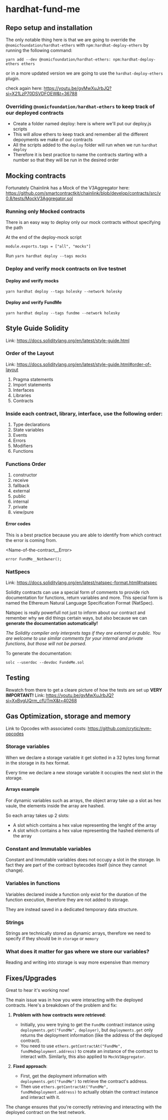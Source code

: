 # hardhat-fund-me

## Repo setup and installation

The only notable thing here is that we are going to override the `@nomicfoundation/hardhat-ethers` with `npm:hardhat-deploy-ethers` by running the following command:

```
yarn add --dev @nomicfoundation/hardhat-ethers: npm:hardhat-deploy-ethers ethers
```

or in a more updated version we are going to use the `hardhat-deploy-ethers` plugin.

check again here: https://youtu.be/gyMwXuJrbJQ?si=X21LzP70DSVDFOEW&t=36788

### Overriding `@nomicfoundation/hardhat-ethers` to keep track of our deployed contracts

- Create a folder named deploy: here is where we'll put our deploy.js scripts
- This will allow ethers to keep track and remember all the different depoyments we make of our contracts
- All the scripts added to the `deploy` folder will run when we run `hardhat deploy`
- Therefore it is best practice to name the contracts starting with a number so that they will be run in the desired order


## Mocking contracts

Fortunately Chainlink has a Mock of the V3Aggregator here: https://github.com/smartcontractkit/chainlink/blob/develop/contracts/src/v0.8/tests/MockV3Aggregator.sol

### Running only Mocked contracts

There is an easy way to deploy only our mock contracts without specifying the path

At the end of the deploy-mock script 

```
module.exports.tags = ["all", "mocks"]
```

Run `yarn hardhat deploy --tags mocks`


### Deploy and verify mock contracts on live testnet

#### Deploy and verify mocks

```
yarn hardhat deploy --tags holesky --network holesky
```

#### Deploy and verify FundMe

```
yarn hardhat deploy --tags fundme --network holesky
```

## Style Guide Solidity

Link: https://docs.soliditylang.org/en/latest/style-guide.html


### Order of the Layout

Link: https://docs.soliditylang.org/en/latest/style-guide.html#order-of-layout

1. Pragma statements
2. Import statements
3. Interfaces
4. Libraries
5. Contracts

### Inside each contract, library, interface, use the following order: ####

1. Type declarations
2. State variables
3. Events
4. Errors
5. Modifiers
6. Functions

### Functions Order ###

1. constructor
2. receive
3. fallback
4. external
5. public
6. internal
7. private
8. view/pure


#### Error codes

This is a best practice because you are able to identify from which contract the error is coming from.

<Name-of-the-contract__Error>

`error FundMe__NotOwner();`

### NatSpecs

Link: https://docs.soliditylang.org/en/latest/natspec-format.html#natspec

Solidity contracts can use a special form of comments to provide rich documentation for functions, return variables and more. This special form is named the Ethereum Natural Language Specification Format (NatSpec).

Natspec is really powerfull not just to inform about our contract and remember why we did things certain ways, but also because we can <b>generate the documentation automatically!</b>

<i>The Solidity compiler only interprets tags if they are external or public. You are welcome to use similar comments for your internal and private functions, but those will not be parsed.</i>

To generate the documentation: 

```
solc --userdoc --devdoc FundeMe.sol
```
## Testing 
Rewatch from there to get a cleare picture of how the tests are set up 
<b>VERY IMPORTANT!</b>
Link: https://youtu.be/gyMwXuJrbJQ?si=XxBvgUQrm_cfUTmX&t=40268



## Gas Optimization, storage and memory

Link to Opcodes with associated costs: https://github.com/crytic/evm-opcodes

### Storage variables

When we declare a storage variable it get slotted in a 32 bytes long format in the storage in its hex format.

Every time we declare a new storage variable it occupies the next slot in the storage. 

#### Arrays example

For dynamic variables such as arrays, the object array take up a slot as hex vaule, the elements inside the array are hashed.

So each array takes up 2 slots:
- A slot which contains a hex value representing the lenght of the array
- A slot which contains a hex value representing the hashed elements of the array

### Constant and Immutable variables

Constant and Immutable variables does not occupy a slot in the storage.
In fact they are part of the contract bytecodes itself (since they cannot change).

### Variables in functions

Variables declared inside a function only exist for the duration of the function execution, therefore they are not added to storage.

They are instead saved in a dedicated temporary data structure.

### Strings

Strings are technically stored as dynamic arrays, therefore we need to specify if they should be in `storage` or `memory`

### What does it matter for gas where we store our variables? 

Reading and writing into storage is way more expensive than memory

## Fixes/Upgrades

Great to hear it's working now!

The main issue was in how you were interacting with the deployed contracts. Here's a breakdown of the problem and fix:

1. **Problem with how contracts were retrieved**:
   - Initially, you were trying to get the `FundMe` contract instance using `deployments.get("FundMe", deployer)`, but `deployments.get` only returns the deployment information (like the address of the deployed contract). 
   - You need to use `ethers.getContractAt("FundMe", fundMeDeployment.address)` to create an instance of the contract to interact with. Similarly, this also applied to `MockV3Aggregator`.

2. **Fixed approach**:
   - First, get the deployment information with `deployments.get("FundMe")` to retrieve the contract's address.
   - Then use `ethers.getContractAt("FundMe", fundMeDeployment.address)` to actually obtain the contract instance and interact with it.

The change ensures that you're correctly retrieving and interacting with the deployed contract on the test network.